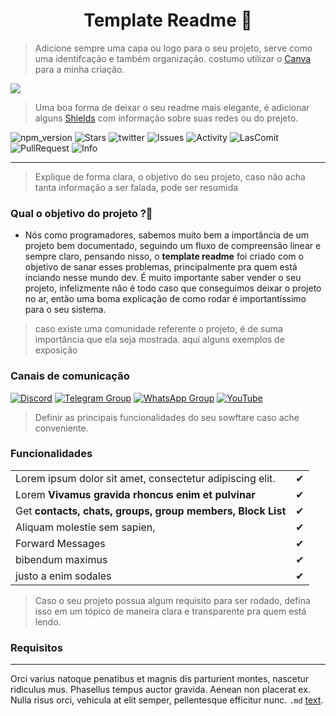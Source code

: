 <h1 align='center'>Template Readme 📑</h1>

> Adicione sempre uma capa ou logo para o seu projeto, serve como uma identifcação e também organização. costumo utilizar o [Canva](https://www.canva.com/) para a minha criação. 

<div>
    <image src='./assets/Lofi_Beats.gif'/>
</div>

> Uma boa forma de deixar o seu readme mais elegante, é adicionar alguns [Shields](https://shields.io/) com informação sobre suas redes ou do prejeto.

![npm_version](https://img.shields.io/github/watchers/Ryanlucass/template_Readme?style=social)
![Stars](https://img.shields.io/github/stars/Ryanlucass/template_Readme?style=social)
![twitter](https://img.shields.io/twitter/url?style=social&url=https%3A%2F%2Ftwitter.com%2FCalivem_)
![Issues](https://img.shields.io/github/issues-closed/Ryanlucass/template_Readme?color=blue&label=Issues)
![Activity](https://img.shields.io/github/commit-activity/w/Ryanlucass/template_Readme)
![LasComit](https://img.shields.io/github/last-commit/ryanlucass/template_Readme?color=blue)
![PullRequest](https://img.shields.io/github/issues-pr-raw/Ryanlucass/template_Readme?color=red)
![Info](https://img.shields.io/github/languages/count/Ryanlucass/template_Readme?label=Readme)

---

> Explique de forma clara, o objetivo do seu projeto, caso não acha tanta informação a ser falada, pode ser resumida

### Qual o objetivo do projeto ?📎

 - Nós como programadores, sabemos muito bem a importância de um projeto bem documentado, seguindo um fluxo de compreensão linear e sempre claro, pensando nisso, o **template readme** foi criado com o objetivo de sanar esses problemas, principalmente pra quem está inciando nesse mundo dev. É muito importante saber vender o seu projeto, infelizmente não é todo caso que conseguimos deixar o projeto no ar, então uma boma explicação de como rodar é importantíssimo para o seu sistema.

> caso existe uma comunidade referente o projeto, é de suma importância que ela seja mostrada. aqui alguns exemplos de exposição 

### Canais de comunicação 

[![Discord](https://img.shields.io/discord/844351092758413353?color=blueviolet&label=Discord&logo=discord&style=flat)]()
[![Telegram Group](https://img.shields.io/badge/Telegram-Group-32AFED?logo=telegram)]()
[![WhatsApp Group](https://img.shields.io/badge/WhatsApp-Group-25D366?logo=whatsapp)](https://chat.whatsapp.com)
[![YouTube](https://img.shields.io/youtube/channel/subscribers/UCD7J9LG08PmGQrF5IS7Yv9A?label=YouTube)](https://www.youtube.com)

> Definir as principais funcionalidades do seu sowftare caso ache conveniente.

### Funcionalidades 
|                                                            |     |
| ---------------------------------------------------------- | --- |
| Lorem ipsum dolor sit amet, consectetur adipiscing elit.   | ✔   |
| Lorem **Vivamus gravida rhoncus enim et pulvinar**         | ✔   |
| Get **contacts, chats, groups, group members, Block List** | ✔   |
| Aliquam molestie sem sapien,                               | ✔   |
| Forward Messages                                           | ✔   |
| bibendum maximus                                           | ✔   |
| justo a enim sodales                                       | ✔   |

> Caso o seu projeto possua algum requisito para ser rodado, defina isso em um tópico de maneira clara e transparente pra quem está lendo.

### Requisitos 
---

Orci varius natoque penatibus et magnis dis parturient montes, nascetur ridiculus mus. Phasellus tempus auctor gravida. Aenean non placerat ex. Nulla risus orci, vehicula at elit semper, pellentesque efficitur nunc. 
`.md`  [text](https://docs.pipz.com/central-de-ajuda/learning-center/guia-basico-de-markdown#open).